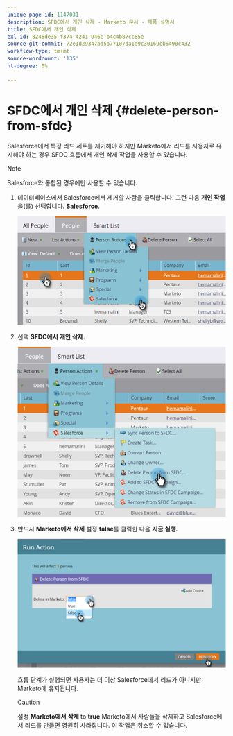 ```yaml
---
unique-page-id: 1147031
description: SFDC에서 개인 삭제 - Marketo 문서 - 제품 설명서
title: SFDC에서 개인 삭제
exl-id: 8245de35-f374-4241-946e-b4c4b87cc85e
source-git-commit: 72e1d29347bd5b77107da1e9c30169cb6490c432
workflow-type: tm+mt
source-wordcount: '135'
ht-degree: 0%

---
```


# SFDC에서 개인 삭제 {#delete-person-from-sfdc}

Salesforce에서 특정 리드 세트를 제거해야 하지만 Marketo에서 리드를 사용자로 유지해야 하는 경우 SFDC 흐름에서 개인 삭제 작업을 사용할 수 있습니다.

>[!NOTE]
>
>Salesforce와 통합된 경우에만 사용할 수 있습니다.

1. 데이터베이스에서 Salesforce에서 제거할 사람을 클릭합니다. 그런 다음 **개인 작업** 을(를) 선택합니다. **Salesforce**.

   ![](assets/person-actions-salesforce.png)

1. 선택 **SFDC에서 개인 삭제**.

   ![](assets/delete-person-from-sfdc.png)

1. 반드시 **Marketo에서 삭제** 설정 **false**&#x200B;를 클릭한 다음 **지금 실행**.

   ![](assets/run-action-delete-lead-from-sfdc.png)

   흐름 단계가 실행되면 사용자는 더 이상 Salesforce에서 리드가 아니지만 Marketo에 유지됩니다.

   >[!CAUTION]
   >
   >설정 **Marketo에서 삭제** to **true** Marketo에서 사람들을 삭제하고 Salesforce에서 리드를 만들면 영원히 사라집니다. 이 작업은 취소할 수 없습니다.
